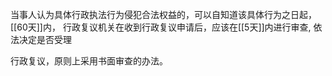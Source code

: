 当事人认为具体行政执法行为侵犯合法权益的，可以自知道该具体行为之日起，[[60天]]内， 行政复议机关在收到行政复议申请后，应该在[[5天]]内进行审查,  依法决定是否受理


行政复议，原则上采用书面审查的办法。